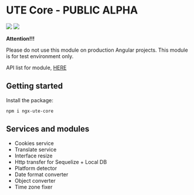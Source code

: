# UTE Core - PUBLIC ALPHA

[![](https://img.shields.io/badge/npm_package-0.0.0-red)](https://www.npmjs.com/package/ngx-ute-core) [![](https://img.shields.io/badge/license-MIT-blue)](https://github.com/under-tree-e/ute-material.ngx/blob/master/LICENSE)

**Attention!!!**

Please do not use this module on production Angular projects. This module is for test environment only.

API list for module, [HERE](https://under-tree-e.github.io/ute-core.ngx)

## Getting started

Install the package:

```shell
npm i ngx-ute-core
```

## Services and modules

-   Cookies service
-   Translate service
-   Interface resize
-   Http transfer for Sequelize + Local DB
-   Platform detector
-   Date format converter
-   Object converter
-   Time zone fixer
